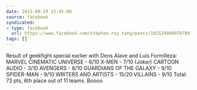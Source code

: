```yaml
---
date: 2013-09-29 22:45:00
source: facebook
syndicated:
- type: facebook
  url: https://www.facebook.com/stephen.roy.tang/posts/10152496007978912
tags: []
---
```


Result of geekfight special earlier with Dens Alave and Luis Formilleza:  MARVEL CINEMATIC UNIVERSE - 6/10 X-MEN - 7/10 (Joker) CARTOON AUDIO - 3/10  AVENGERS - 8/10  GUARDIANS OF THE GALAXY - 9/10 SPIDER-MAN - 9/10 WRITERS AND ARTISTS - 15/20 VILLAINS - 9/10  Total: 73 pts, 6th place out of 11 teams. Boooo